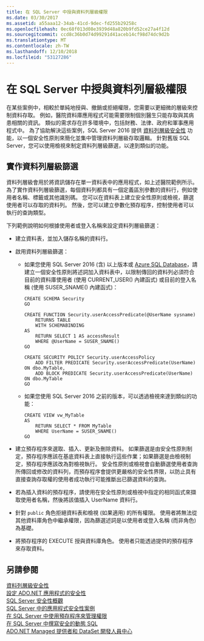 ```yaml
---
title: 在 SQL Server 中授與資料列層級權限
ms.date: 03/30/2017
ms.assetid: a55aaa12-34ab-41cd-9dec-fd255b29258c
ms.openlocfilehash: 0ec68f013d08e3939d48a820b9fd52ce27a4f12d
ms.sourcegitcommit: ccd8c36b0d74d99291d41aceb14cf98d74dc9d2b
ms.translationtype: MT
ms.contentlocale: zh-TW
ms.lasthandoff: 12/10/2018
ms.locfileid: "53127286"
---
```

# <a name="granting-row-level-permissions-in-sql-server"></a>在 SQL Server 中授與資料列層級權限
在某些案例中，相較於單純地授與、撤銷或拒絕權限，您需要以更細微的層級來控制資料存取。 例如，醫院資料庫應用程式可能需要限制個別醫生只能存取與其病患相關的資訊。 類似的需求存在許多環境中，包括財務、法律、政府和軍事應用程式中。 為了協助解決這些案例，SQL Server 2016 提供 [資料列層級安全性](https://msdn.microsoft.com/library/dn765131.aspx) 功能，以一個安全性原則來簡化並集中管理資料列層級存取邏輯。 針對舊版 SQL Server，您可以使用檢視來制定資料列層級篩選，以達到類似的功能。  
  
## <a name="implementing-row-level-filtering"></a>實作資料列層級篩選  
 資料列層級會用於將資訊儲存在單一資料表中的應用程式，如上述醫院範例所示。 為了實作資料列層級篩選，每個資料列都具有一個定義區別參數的資料行，例如使用者名稱、標籤或其他識別碼。 您可以在資料表上建立安全性原則或檢視，篩選使用者可以存取的資料列。 然後，您可以建立參數化預存程序，控制使用者可以執行的查詢類型。  
  
 下列範例說明如何根據使用者或登入名稱來設定資料列層級篩選：  
  
-   建立資料表，並加入儲存名稱的資料行。  
  
-   啟用資料列層級篩選：  
  
    -   如果您使用 SQL Server 2016 (含) 以上版本或 [Azure SQL Database](https://docs.microsoft.com/azure/sql-database/)，請建立一個安全性原則將述詞加入資料表中，以限制傳回的資料列必須符合目前的資料庫使用者 (使用 CURRENT_USER() 內建函式) 或目前的登入名稱 (使用 SUSER_SNAME() 內建函式)：  
  
        ```tsql  
        CREATE SCHEMA Security  
        GO  
  
        CREATE FUNCTION Security.userAccessPredicate(@UserName sysname)  
            RETURNS TABLE  
            WITH SCHEMABINDING  
        AS  
            RETURN SELECT 1 AS accessResult  
            WHERE @UserName = SUSER_SNAME()  
        GO  
  
        CREATE SECURITY POLICY Security.userAccessPolicy  
            ADD FILTER PREDICATE Security.userAccessPredicate(UserName) ON dbo.MyTable,  
            ADD BLOCK PREDICATE Security.userAccessPredicate(UserName) ON dbo.MyTable  
        GO  
        ```  
  
    -   如果您使用 SQL Server 2016 之前的版本，可以透過檢視來達到類似的功能：  
  
        ```tsql  
        CREATE VIEW vw_MyTable  
        AS  
            RETURN SELECT * FROM MyTable  
            WHERE UserName = SUSER_SNAME()  
        GO  
        ```  
  
-   建立預存程序來選取、插入、更新及刪除資料。 如果篩選是由安全性原則制定，預存程序應該在基底資料表上直接執行這些作業；如果篩選是由檢視制定，預存程序應該改為對檢視執行。 安全性原則或檢視會自動篩選使用者查詢所傳回或修改的資料列，而預存程序會提供更嚴格的安全性界限，以防止具有直接查詢存取權的使用者成功執行可能推斷出已篩選資料的查詢。  
  
-   若為插入資料的預存程序，請使用在安全性原則或檢視中指定的相同函式來擷取使用者名稱，然後將該值插入 UserName 資料行。  
  
-   針對 `public` 角色拒絕資料表和檢視 (如果適用) 的所有權限。 使用者將無法從其他資料庫角色中繼承權限，因為篩選述詞是以使用者或登入名稱 (而非角色) 為基礎。  
  
-   將預存程序的 EXECUTE 授與資料庫角色。 使用者只能透過提供的預存程序來存取資料。  
  
## <a name="see-also"></a>另請參閱  
 [資料列層級安全性](https://msdn.microsoft.com/library/dn765131.aspx)  
 [設定 ADO.NET 應用程式的安全性](../../../../../docs/framework/data/adonet/securing-ado-net-applications.md)  
 [SQL Server 安全性概觀](../../../../../docs/framework/data/adonet/sql/overview-of-sql-server-security.md)  
 [SQL Server 中的應用程式安全性案例](../../../../../docs/framework/data/adonet/sql/application-security-scenarios-in-sql-server.md)  
 [在 SQL Server 中使用預存程序來管理權限](../../../../../docs/framework/data/adonet/sql/managing-permissions-with-stored-procedures-in-sql-server.md)  
 [在 SQL Server 中撰寫安全的動態 SQL](../../../../../docs/framework/data/adonet/sql/writing-secure-dynamic-sql-in-sql-server.md)  
 [ADO.NET Managed 提供者和 DataSet 開發人員中心](https://go.microsoft.com/fwlink/?LinkId=217917)
